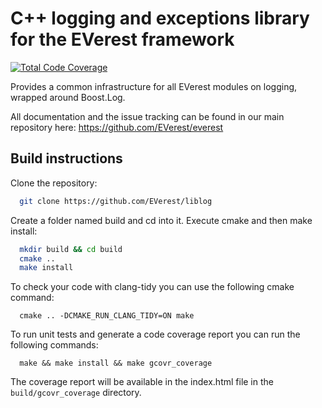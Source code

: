# C++ logging and exceptions library for the EVerest framework

[![Total Code Coverage](https://everest.github.io/ci-artifacts/EVerest/liblog/coverage-badge/coverage-badge.svg)](https://everest.github.io/ci-artifacts/EVerest/liblog/coverage-report/index.html)

Provides a common infrastructure for all EVerest modules on logging, wrapped around Boost.Log.

All documentation and the issue tracking can be found in our main repository here: https://github.com/EVerest/everest

## Build instructions

Clone the repository:

```bash
  git clone https://github.com/EVerest/liblog
```

Create a folder named build and cd into it.
Execute cmake and then make install:

```bash
  mkdir build && cd build
  cmake ..
  make install
```

To check your code with clang-tidy you can use the following cmake
command:

```
  cmake .. -DCMAKE_RUN_CLANG_TIDY=ON make
```

To run unit tests and generate a code coverage report you can run the
following commands:

```
  make && make install && make gcovr_coverage
```

The coverage report will be available in the index.html file in the
```build/gcovr_coverage``` directory.
